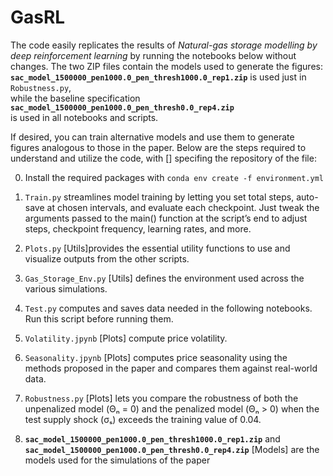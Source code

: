 # GasRL
The code  easily replicates the results of *Natural-gas storage modelling  by deep reinforcement learning*  by running the notebooks below without changes.
The two ZIP files contain the models used to generate the figures:  
**`sac_model_1500000_pen1000.0_pen_thresh1000.0_rep1.zip`** is used just in `Robustness.py`,  
while the baseline specification **`sac_model_1500000_pen1000.0_pen_thresh0.0_rep4.zip`**  
is used in all notebooks and scripts.

If desired, you can train alternative models and use them to generate figures analogous to those in the paper. 
Below are the steps required to understand and utilize the code, with [] specifing the repository of the file:

0) Install the required packages with `conda env create -f environment.yml`

1) `Train.py`  streamlines model training by letting you set total steps, auto-save at chosen intervals, and evaluate each checkpoint. Just tweak the arguments passed to the main() function at the script’s end to adjust steps, checkpoint frequency, learning rates, and more.

2) `Plots.py` [Utils]provides the essential utility functions to  use and visualize outputs from the other scripts.

3) `Gas_Storage_Env.py` [Utils] defines the environment used across the various simulations.

4) `Test.py`  computes and saves data  needed in the following notebooks. Run this script before running them.
   
5) `Volatility.jpynb` [Plots] compute price volatility.
   
7) `Seasonality.jpynb`  [Plots] computes price seasonality using the methods proposed in the paper and compares them against real-world data.

8) `Robustness.py` [Plots] lets you compare the robustness of both the unpenalized model (Θₙ = 0) and the penalized model (Θₙ > 0) when the test supply shock (σₛ) exceeds the training value of 0.04.

9) **`sac_model_1500000_pen1000.0_pen_thresh1000.0_rep1.zip`** and **`sac_model_1500000_pen1000.0_pen_thresh0.0_rep4.zip`**  [Models] are the models used for the simulations of the paper


